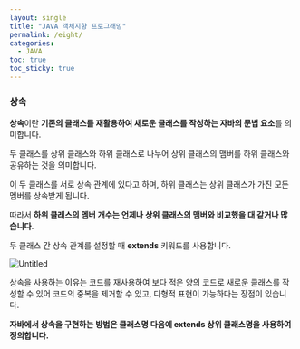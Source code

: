 ```yaml
---
layout: single
title: "JAVA 객체지향 프로그래밍"
permalink: /eight/
categories:
  - JAVA
toc: true
toc_sticky: true
---
```


### **상속**

**상속**이란 **기존의 클래스를 재활용하여 새로운 클래스를 작성하는 자바의 문법 요소**를 의미합니다.

두 클래스를 상위 클래스와 하위 클래스로 나누어 상위 클래스의 맴버를 하위 클래스와 공유하는 것을 의미합니다.

이 두 클래스를 서로 상속 관계에 있다고 하며, 하위 클래스는 상위 클래스가 가진 모든 멤버를 상속받게 됩니다.

따라서 **하위 클래스의 멤버 개수는 언제나 상위 클래스의 맴버와 비교했을 대 같거나 많습니다**.

두 클래스 간 상속 관계를 설정할 때 **extends** 키워드를 사용합니다.

![Untitled](JAVA%20%E1%84%80%E1%85%A2%E1%86%A8%E1%84%8E%E1%85%A6%E1%84%8C%E1%85%B5%E1%84%92%E1%85%A3%E1%86%BC%20%E1%84%91%E1%85%B3%E1%84%85%E1%85%A9%E1%84%80%E1%85%B3%E1%84%85%E1%85%A2%E1%84%86%E1%85%B5%E1%86%BC%2067d89824b90c4d0dbb4e0e13b583abfb/Untitled.png)

상속을 사용하는 이유는 코드를 재사용하여 보다 적은 양의 코드로 새로운 클래스를 작성할 수 있어 코드의 중복을 제거할 수 있고, 다형적 표현이 가능하다는 장점이 있습니다.

**자바에서 상속을 구현하는 방법은 클래스명 다음에 extends 상위 클래스명을 사용하여 정의합니다.**
